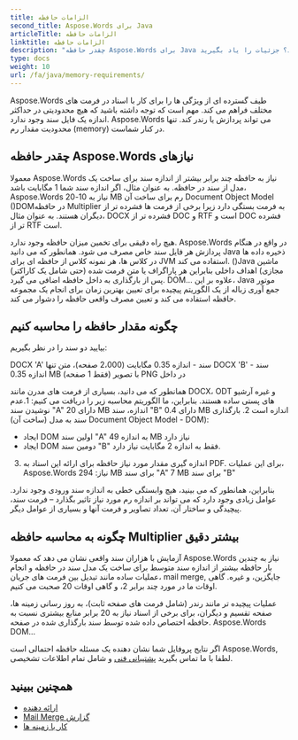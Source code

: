 ```yaml
---
title: الزامات حافظه
second_title: Aspose.Words برای Java
articleTitle: الزامات حافظه
linktitle: الزامات حافظه
description: "چقدر حافظه Aspose.Words برای Java نیاز به کار با اسناد؟ جزئیات را یاد بگیرید."
type: docs
weight: 10
url: /fa/java/memory-requirements/
---
```


Aspose.Words طیف گسترده ای از ویژگی ها را برای کار با اسناد در فرمت های مختلف فراهم می کند. مهم است که توجه داشته باشید که هیچ محدودیتی در حداکثر اندازه یک فایل سند وجود ندارد. Aspose.Words می تواند پردازش یا رندر کند. تنها محدودیت مقدار رم (memory) در کنار شماست.

## چقدر حافظه Aspose.Words نیازهای

معمولا Aspose.Words نیاز به حافظه چند برابر بیشتر از اندازه سند برای ساخت یک مدل از سند در حافظه. به عنوان مثال، اگر اندازه سند شما 1 مگابایت باشد، Aspose.Words نیاز به 10-20 MB رم برای ساخت آن Document Object Model ()DOMدر حافظه Multiplier به فرمت بستگی دارد زیرا برخی از فرمت ها فشرده تر از دیگران هستند. به عنوان مثال، DOCX فشرده تر از DOC و RTF است و DOC فشرده تر از RTF است.

هیچ راه دقیقی برای تخمین میزان حافظه وجود ندارد. Aspose.Words در واقع در هنگام پردازش هر فایل سند خاص مصرف می شود. همانطور که می دانید Java ذخیره داده ها در کلاس ها، هر نمونه کلاس از حافظه ای برای JVM استفاده می کند. ()Java ماشین مجازی) اهداف داخلی بنابراین هر پاراگراف یا متن فرمت شده (حتی شامل یک کاراکتر) پس از بارگذاری به داخل حافظه اضافی می گیرد. DOM... علاوه بر این، Java موتور جمع آوری زباله از یک الگوریتم پیچیده برای تعیین بهترین زمان برای انجام یک مجموعه حافظه استفاده می کند و تعیین مصرف واقعی حافظه را دشوار می کند.

## چگونه مقدار حافظه را محاسبه کنیم

بیایید دو سند را در نظر بگیریم:

DOCX 'A' سند - اندازه 0.35 مگابایت (2،000 صفحه)، متن تنها
DOCX 'B' سند - اندازه 0.35 MB (فقط 1 صفحه) با تصویر PNG در داخل

همانطور که می دانید، بسیاری از فرمت های مدرن مانند DOCX، ODT و غیره آرشیو های پستی ساده هستند. بنابراین، ما الگوریتم محاسبه زیر را دریافت می کنیم:
1.عدم نوشیدن سند "A" دارای 20 MB اندازه، سند "B" دارای 0.4 MB اندازه است
2. بارگذاری سند به مدل (ساخت آن) Document Object Model - DOM):
* ایجاد DOM اولین سند "A" به اندازه 49 MB نیاز دارد
* ایجاد DOM دومین سند "B" فقط به اندازه 2 مگابایت نیاز دارد.
3. اندازه گیری مقدار مورد نیاز حافظه برای ارائه این اسناد به PDF. برای این عملیات، Aspose.Words نیاز:
  294 MB برای سند "A"
  7 MB برای سند "B"

بنابراین، همانطور که می بینید، هیچ وابستگی خطی به اندازه سند ورودی وجود ندارد. عوامل زیادی وجود دارد که می تواند بر اندازه رم مورد نیاز تاثیر بگذارد – فرمت سند، پیچیدگی و ساختار آن، تعداد تصاویر و فرمت آنها و بسیاری از عوامل دیگر.

## چگونه به محاسبه حافظه Multiplier بیشتر دقیق

آزمایش با هزاران سند واقعی نشان می دهد که معمولا Aspose.Words نیاز به چندین بار حافظه بیشتر از اندازه سند متوسط برای ساخت یک مدل سند در حافظه و انجام عملیات ساده مانند تبدیل بین فرمت های جریان، mail merge, جایگزین، و غیره. گاهی اوقات ما در مورد چند برابر 2، و گاهی اوقات 20 صحبت می کنیم.

عملیات پیچیده تر مانند رندر (شامل فرمت های صفحه ثابت)، به روز رسانی زمینه ها، صفحه تقسیم و دیگران، برای برخی از اسناد نیاز به 20 برابر منابع بیشتری نسبت به حافظه اختصاص داده شده توسط سند بارگذاری شده در صفحه. Aspose.Words DOM...

اگر نتایج پروفایل شما نشان دهنده یک مسئله حافظه احتمالی است Aspose.Words, لطفا با ما تماس بگیرید [پشتیبانی فنی](/words/fa/java/technical-support/) و شامل تمام اطلاعات تشخیصی.

## همچنین ببینید

* [ارائه دهنده](/words/fa/java/rendering/)
* [Mail Merge گزارش](/words/java/mail-merge-and-reporting/)
* [کار با زمینه ها](/words/fa/java/working-with-fields/)